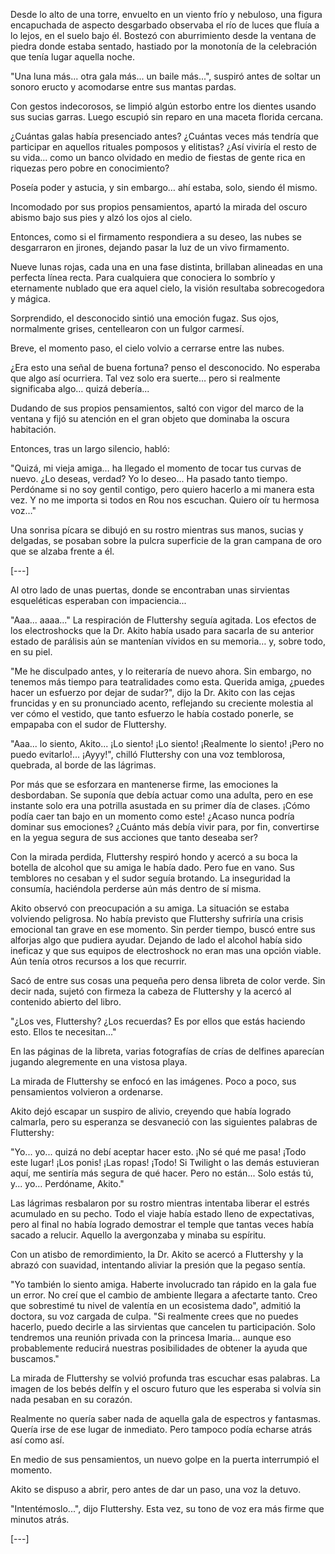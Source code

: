 Desde lo alto de una torre, envuelto en un viento frío y nebuloso, una figura encapuchada de aspecto desgarbado observaba el río de luces que fluía a lo lejos, en el suelo bajo él. Bostezó con aburrimiento desde la ventana de piedra donde estaba sentado, hastiado por la monotonía de la celebración que tenía lugar aquella noche.

"Una luna más... otra gala más... un baile más...", suspiró antes de soltar un sonoro eructo y acomodarse entre sus mantas pardas.

Con gestos indecorosos, se limpió algún estorbo entre los dientes usando sus sucias garras. Luego escupió sin reparo en una maceta florida cercana.

¿Cuántas galas había presenciado antes? ¿Cuántas veces más tendría que participar en aquellos rituales pomposos y elitistas? ¿Así viviría el resto de su vida... como un banco olvidado en medio de fiestas de gente rica en riquezas pero pobre en conocimiento?

Poseía poder y astucia, y sin embargo… ahí estaba, solo, siendo él mismo.

Incomodado por sus propios pensamientos, apartó la mirada del oscuro abismo bajo sus pies y alzó los ojos al cielo.

Entonces, como si el firmamento respondiera a su deseo, las nubes se desgarraron en jirones, dejando pasar la luz de un vivo firmamento.

Nueve lunas rojas, cada una en una fase distinta, brillaban alineadas en una perfecta línea recta. Para cualquiera que conociera lo sombrío y eternamente nublado que era aquel cielo, la visión resultaba sobrecogedora y mágica.

Sorprendido, el desconocido sintió una emoción fugaz. Sus ojos, normalmente grises, centellearon con un fulgor carmesí.

Breve, el momento paso, el cielo volvio a cerrarse entre las nubes.

¿Era esto una señal de buena fortuna? penso el desconocido. No esperaba que algo así ocurriera. Tal vez solo era suerte… pero si realmente significaba algo… quizá debería...

Dudando de sus propios pensamientos, saltó con vigor del marco de la ventana y fijó su atención en el gran objeto que dominaba la oscura habitación.

Entonces, tras un largo silencio, habló:

"Quizá, mi vieja amiga… ha llegado el momento de tocar tus curvas de nuevo. ¿Lo deseas, verdad? Yo lo deseo... Ha pasado tanto tiempo. Perdóname si no soy gentil contigo, pero quiero hacerlo a mi manera esta vez. Y no me importa si todos en Rou nos escuchan. Quiero oír tu hermosa voz…"

Una sonrisa pícara se dibujó en su rostro mientras sus manos, sucias y delgadas, se posaban sobre la pulcra superficie de la gran campana de oro que se alzaba frente a él.

[---]

Al otro lado de unas puertas, donde se encontraban unas sirvientas esqueléticas esperaban con impaciencia...

"Aaa... aaaa..." La respiración de Fluttershy seguía agitada. Los efectos de los electroshocks que la Dr. Akito había usado para sacarla de su anterior estado de parálisis aún se mantenían vívidos en su memoria… y, sobre todo, en su piel.

"Me he disculpado antes, y lo reiteraría de nuevo ahora. Sin embargo, no tenemos más tiempo para teatralidades como esta. Querida amiga, ¿puedes hacer un esfuerzo por dejar de sudar?", dijo la Dr. Akito con las cejas fruncidas y en su pronunciado acento, reflejando su creciente molestia al ver cómo el vestido, que tanto esfuerzo le había costado ponerle, se empapaba con el sudor de Fluttershy.

"Aaa... lo siento, Akito... ¡Lo siento! ¡Lo siento! ¡Realmente lo siento! ¡Pero no puedo evitarlo!... ¡Ayyy!", chilló Fluttershy con una voz temblorosa, quebrada, al borde de las lágrimas.

Por más que se esforzara en mantenerse firme, las emociones la desbordaban. Se suponía que debía actuar como una adulta, pero en ese instante solo era una potrilla asustada en su primer día de clases. ¡Cómo podía caer tan bajo en un momento como este! ¿Acaso nunca podría dominar sus emociones? ¿Cuánto más debía vivir para, por fin, convertirse en la yegua segura de sus acciones que tanto deseaba ser?

Con la mirada perdida, Fluttershy respiró hondo y acercó a su boca la botella de alcohol que su amiga le había dado. Pero fue en vano. Sus temblores no cesaban y el sudor seguía brotando. La inseguridad la consumía, haciéndola perderse aún más dentro de sí misma.

Akito observó con preocupación a su amiga. La situación se estaba volviendo peligrosa. No había previsto que Fluttershy sufriría una crisis emocional tan grave en ese momento. Sin perder tiempo, buscó entre sus alforjas algo que pudiera ayudar. Dejando de lado el alcohol había sido ineficaz y que sus equipos de electroshock no eran mas una opción viable. Aún tenía otros recursos a los que recurrir.

Sacó de entre sus cosas una pequeña pero densa libreta de color verde. Sin decir nada, sujetó con firmeza la cabeza de Fluttershy y la acercó al contenido abierto del libro.

"¿Los ves, Fluttershy? ¿Los recuerdas? Es por ellos que estás haciendo esto. Ellos te necesitan..."

En las páginas de la libreta, varias fotografías de crías de delfines aparecían jugando alegremente en una vistosa playa.

La mirada de Fluttershy se enfocó en las imágenes. Poco a poco, sus pensamientos volvieron a ordenarse.

Akito dejó escapar un suspiro de alivio, creyendo que había logrado calmarla, pero su esperanza se desvaneció con las siguientes palabras de Fluttershy:

"Yo... yo... quizá no debí aceptar hacer esto. ¡No sé qué me pasa! ¡Todo este lugar! ¡Los ponis! ¡Las ropas! ¡Todo! Si Twilight o las demás estuvieran aquí, me sentiría más segura de qué hacer. Pero no están... Solo estás tú, y... yo… Perdóname, Akito."

Las lágrimas resbalaron por su rostro mientras intentaba liberar el estrés acumulado en su pecho. Todo el viaje había estado lleno de expectativas, pero al final no había logrado demostrar el temple que tantas veces había sacado a relucir. Aquello la avergonzaba y minaba su espíritu.

Con un atisbo de remordimiento, la Dr. Akito se acercó a Fluttershy y la abrazó con suavidad, intentando aliviar la presión que la pegaso sentía.

"Yo también lo siento amiga. Haberte involucrado tan rápido en la gala fue un error. No creí que el cambio de ambiente llegara a afectarte tanto. Creo que sobrestimé tu nivel de valentía en un ecosistema dado", admitió la doctora, su voz cargada de culpa. "Si realmente crees que no puedes hacerlo, puedo decirle a las sirvientas que cancelen tu participación. Solo tendremos una reunión privada con la princesa Imaria... aunque eso probablemente reducirá nuestras posibilidades de obtener la ayuda que buscamos."

La mirada de Fluttershy se volvió profunda tras escuchar esas palabras. La imagen de los bebés delfín y el oscuro futuro que les esperaba si volvía sin nada pesaban en su corazón.

Realmente no quería saber nada de aquella gala de espectros y fantasmas. Quería irse de ese lugar de inmediato. Pero tampoco podía echarse atrás así como así.

En medio de sus pensamientos, un nuevo golpe en la puerta interrumpió el momento.

Akito se dispuso a abrir, pero antes de dar un paso, una voz la detuvo.

"Intentémoslo...", dijo Fluttershy. Esta vez, su tono de voz era más firme que minutos atrás.

[---]









